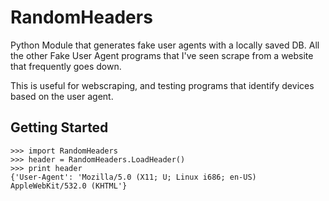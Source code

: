 # RandomHeaders

Python Module that generates fake user agents with a locally saved DB.  All the other Fake User Agent programs that I've seen scrape from a website that frequently goes down.

This is useful for webscraping, and testing programs that identify devices based on the user agent.

## Getting Started

```
>>> import RandomHeaders
>>> header = RandomHeaders.LoadHeader()
>>> print header
{'User-Agent': 'Mozilla/5.0 (X11; U; Linux i686; en-US) AppleWebKit/532.0 (KHTML'}
```